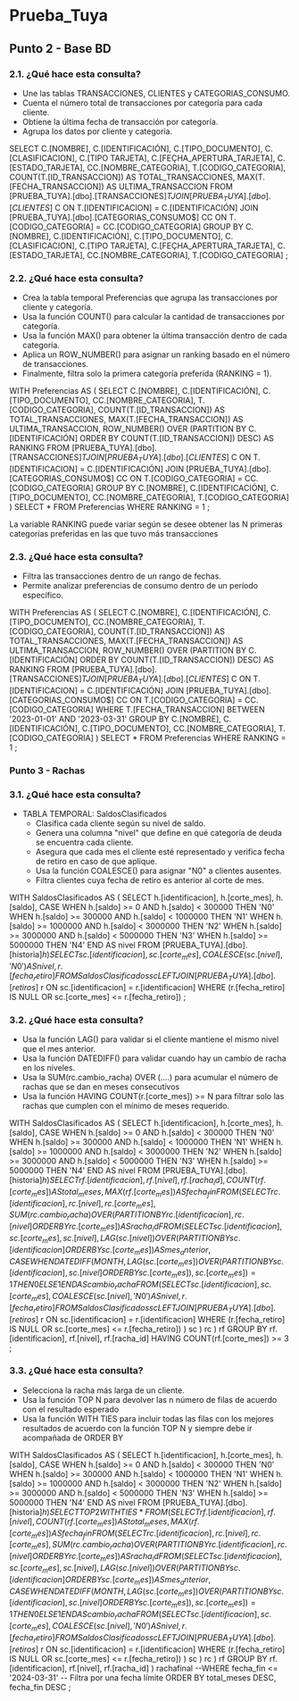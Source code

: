 # Prueba_Tuya

## Punto 2 -  Base BD

### 2.1. ¿Qué hace esta consulta?

- Une las tablas TRANSACCIONES, CLIENTES y CATEGORIAS_CONSUMO.
- Cuenta el número total de transacciones por categoría para cada cliente.
- Obtiene la última fecha de transacción por categoría.
- Agrupa los datos por cliente y categoría.


SELECT 
    C.[NOMBRE],
    C.[IDENTIFICACIÓN],
    C.[TIPO_DOCUMENTO],
    C.[CLASIFICACION],
    C.[TIPO TARJETA],
    C.[FEÇHA_APERTURA_TARJETA],
    C.[ESTADO_TARJETA],
    CC.[NOMBRE_CATEGORIA],
    T.[CODIGO_CATEGORIA],
    COUNT(T.[ID_TRANSACCION]) AS TOTAL_TRANSACCIONES,
    MAX(T.[FECHA_TRANSACCION]) AS ULTIMA_TRANSACCION
FROM [PRUEBA_TUYA].[dbo].[TRANSACCIONES$] T
JOIN [PRUEBA_TUYA].[dbo].[CLIENTES$] C ON T.[IDENTIFICACION] = C.[IDENTIFICACIÓN]
JOIN [PRUEBA_TUYA].[dbo].[CATEGORIAS_CONSUMO$] CC ON T.[CODIGO_CATEGORIA] = CC.[CODIGO_CATEGORIA]
GROUP BY C.[NOMBRE], C.[IDENTIFICACIÓN], C.[TIPO_DOCUMENTO], C.[CLASIFICACION], 
C.[TIPO TARJETA], C.[FEÇHA_APERTURA_TARJETA], C.[ESTADO_TARJETA], CC.[NOMBRE_CATEGORIA], T.[CODIGO_CATEGORIA]
;


### 2.2. ¿Qué hace esta consulta?

- Crea la tabla temporal Preferencias que agrupa las transacciones por cliente y categoría.
- Usa la función COUNT() para calcular la cantidad de transacciones por categoría.
- Usa la función MAX() para obtener la última transacción dentro de cada categoría.
- Aplica un ROW_NUMBER() para asignar un ranking basado en el número de transacciones.
- Finalmente, filtra solo la primera categoría preferida (RANKING = 1).


WITH Preferencias AS (
			SELECT 
				C.[NOMBRE],
				C.[IDENTIFICACIÓN],
				C.[TIPO_DOCUMENTO],
				CC.[NOMBRE_CATEGORIA],
				T.[CODIGO_CATEGORIA],
				COUNT(T.[ID_TRANSACCION]) AS TOTAL_TRANSACCIONES,
				MAX(T.[FECHA_TRANSACCION]) AS ULTIMA_TRANSACCION,
				ROW_NUMBER() OVER (PARTITION BY C.[IDENTIFICACIÓN] ORDER BY COUNT(T.[ID_TRANSACCION]) DESC) AS RANKING
			FROM [PRUEBA_TUYA].[dbo].[TRANSACCIONES$] T
			JOIN [PRUEBA_TUYA].[dbo].[CLIENTES$] C ON T.[IDENTIFICACION] = C.[IDENTIFICACIÓN]
			JOIN [PRUEBA_TUYA].[dbo].[CATEGORIAS_CONSUMO$] CC ON T.[CODIGO_CATEGORIA] = CC.[CODIGO_CATEGORIA]
			GROUP BY C.[NOMBRE], C.[IDENTIFICACIÓN], C.[TIPO_DOCUMENTO], CC.[NOMBRE_CATEGORIA], T.[CODIGO_CATEGORIA]
			)
SELECT 
* 
FROM Preferencias 
WHERE RANKING = 1
;

La variable RANKING puede variar según se desee obtener las N primeras categorías preferidas en las que tuvo más transacciones


### 2.3. ¿Qué hace esta consulta?

- Filtra las transacciones dentro de un rango de fechas.
- Permite analizar preferencias de consumo dentro de un período específico.
  

WITH Preferencias AS (
			SELECT 
				C.[NOMBRE],
				C.[IDENTIFICACIÓN],
				C.[TIPO_DOCUMENTO],
				CC.[NOMBRE_CATEGORIA],
				T.[CODIGO_CATEGORIA],
				COUNT(T.[ID_TRANSACCION]) AS TOTAL_TRANSACCIONES,
				MAX(T.[FECHA_TRANSACCION]) AS ULTIMA_TRANSACCION,
				ROW_NUMBER() OVER (PARTITION BY C.[IDENTIFICACIÓN] ORDER BY COUNT(T.[ID_TRANSACCION]) DESC) AS RANKING
			FROM [PRUEBA_TUYA].[dbo].[TRANSACCIONES$] T
			JOIN [PRUEBA_TUYA].[dbo].[CLIENTES$] C ON T.[IDENTIFICACION] = C.[IDENTIFICACIÓN]
			JOIN [PRUEBA_TUYA].[dbo].[CATEGORIAS_CONSUMO$] CC ON T.[CODIGO_CATEGORIA] = CC.[CODIGO_CATEGORIA]
			WHERE T.[FECHA_TRANSACCION] BETWEEN '2023-01-01' AND '2023-03-31'
			GROUP BY C.[NOMBRE], C.[IDENTIFICACIÓN], C.[TIPO_DOCUMENTO], CC.[NOMBRE_CATEGORIA], T.[CODIGO_CATEGORIA]
		)
SELECT 
* 
FROM Preferencias WHERE RANKING = 1
;




### Punto 3 -  Rachas

### 3.1. ¿Qué hace esta consulta?

* TABLA TEMPORAL: SaldosClasificados
	- Clasifica cada cliente según su nivel de saldo.
	- Genera una columna "nivel" que define en qué categoría de deuda se encuentra cada cliente.
	- Asegura que cada mes el cliente esté representado y verifica fecha de retiro en caso de que aplique.
	- Usa la función COALESCE() para asignar "N0" a clientes ausentes.
	- Filtra clientes cuya fecha de retiro es anterior al corte de mes.


WITH SaldosClasificados AS (
			SELECT 
				h.[identificacion],
				h.[corte_mes],
				h.[saldo],
				CASE 
					WHEN h.[saldo] >= 0 AND h.[saldo] < 300000 THEN 'N0'
					WHEN h.[saldo] >= 300000 AND h.[saldo] < 1000000 THEN 'N1'
					WHEN h.[saldo] >= 1000000 AND h.[saldo] < 3000000 THEN 'N2'
					WHEN h.[saldo] >= 3000000 AND h.[saldo] < 5000000 THEN 'N3'
					WHEN h.[saldo] >= 5000000 THEN 'N4'
				END AS nivel
			FROM [PRUEBA_TUYA].[dbo].[historia$] h
			)
SELECT 
    sc.[identificacion],
    sc.[corte_mes],
    COALESCE(sc.[nivel], 'N0') AS nivel,
    r.[fecha_retiro]
FROM SaldosClasificados sc
LEFT JOIN [PRUEBA_TUYA].[dbo].[retiros$] r ON sc.[identificacion] = r.[identificacion]
WHERE (r.[fecha_retiro] IS NULL OR sc.[corte_mes] <= r.[fecha_retiro])
;



### 3.2. ¿Qué hace esta consulta?

- Usa la función LAG() para validar si el cliente mantiene el mismo nivel que el mes anterior.
- Usa la función DATEDIFF() para validar cuando hay un cambio de racha en los niveles.
- Usa la SUM(rc.cambio_racha) OVER (....) para acumular el número de rachas que se dan en meses consecutivos
- Usa la función HAVING COUNT(r.[corte_mes]) >= N para filtrar solo las rachas que cumplen con el mínimo de meses requerido.



WITH SaldosClasificados AS (
			SELECT 
				h.[identificacion],
				h.[corte_mes],
				h.[saldo],
				CASE 
					WHEN h.[saldo] >= 0 AND h.[saldo] < 300000 THEN 'N0'
					WHEN h.[saldo] >= 300000 AND h.[saldo] < 1000000 THEN 'N1'
					WHEN h.[saldo] >= 1000000 AND h.[saldo] < 3000000 THEN 'N2'
					WHEN h.[saldo] >= 3000000 AND h.[saldo] < 5000000 THEN 'N3'
					WHEN h.[saldo] >= 5000000 THEN 'N4'
				END AS nivel
			FROM [PRUEBA_TUYA].[dbo].[historia$] h
			)
	SELECT 
		rf.[identificacion],
		rf.[nivel],
		rf.[racha_id],
		COUNT(rf.[corte_mes]) AS total_meses,
		MAX(rf.[corte_mes]) AS fecha_fin
	FROM
		(
			SELECT 
				rc.[identificacion],
				rc.[nivel],
				rc.[corte_mes],
				SUM(rc.cambio_racha) OVER (PARTITION BY rc.[identificacion], rc.[nivel] ORDER BY rc.[corte_mes]) AS racha_id
			FROM
				(
				SELECT 
					sc.[identificacion],
					sc.[corte_mes],
					sc.[nivel],
					LAG(sc.[nivel]) OVER (PARTITION BY sc.[identificacion] ORDER BY sc.[corte_mes]) AS mes_anterior,
					CASE 
					WHEN DATEDIFF(MONTH, LAG(sc.[corte_mes]) OVER (PARTITION BY sc.[identificacion], sc.[nivel] ORDER BY sc.[corte_mes]), sc.[corte_mes]) = 1 
					THEN 0 ELSE 1 END AS cambio_racha
				FROM (
						SELECT 
							sc.[identificacion],
							sc.[corte_mes],
							COALESCE(sc.[nivel], 'N0') AS nivel,
							r.[fecha_retiro]
						FROM SaldosClasificados sc
						LEFT JOIN [PRUEBA_TUYA].[dbo].[retiros$] r ON sc.[identificacion] = r.[identificacion]
						WHERE (r.[fecha_retiro] IS NULL OR sc.[corte_mes] <= r.[fecha_retiro])
					) sc
			) rc
		) rf
	GROUP BY rf.[identificacion], rf.[nivel], rf.[racha_id]
	HAVING COUNT(rf.[corte_mes]) >= 3
;


### 3.3. ¿Qué hace esta consulta?

- Selecciona la racha más larga de un cliente.
- Usa la función TOP N para devolver las n número de filas de acuerdo con el resultado esperado
- Usa la función WITH TIES para incluir todas las filas con los mejores resultados de acuerdo con la función TOP N y siempre debe ir acompañada de ORDER BY


WITH SaldosClasificados AS (
			SELECT 
				h.[identificacion],
				h.[corte_mes],
				h.[saldo],
				CASE 
					WHEN h.[saldo] >= 0 AND h.[saldo] < 300000 THEN 'N0'
					WHEN h.[saldo] >= 300000 AND h.[saldo] < 1000000 THEN 'N1'
					WHEN h.[saldo] >= 1000000 AND h.[saldo] < 3000000 THEN 'N2'
					WHEN h.[saldo] >= 3000000 AND h.[saldo] < 5000000 THEN 'N3'
					WHEN h.[saldo] >= 5000000 THEN 'N4'
				END AS nivel
			FROM [PRUEBA_TUYA].[dbo].[historia$] h
			)
SELECT 
TOP 2 WITH TIES * 
FROM (
		SELECT 
			rf.[identificacion],
			rf.[nivel],
			COUNT(rf.[corte_mes]) AS total_meses,
			MAX(rf.[corte_mes]) AS fecha_fin
		FROM
			(
				SELECT 
					rc.[identificacion],
					rc.[nivel],
					rc.[corte_mes],
					SUM(rc.cambio_racha) OVER (PARTITION BY rc.[identificacion], rc.[nivel] ORDER BY rc.[corte_mes]) AS racha_id
				FROM
					(
					SELECT 
						sc.[identificacion],
						sc.[corte_mes],
						sc.[nivel],
						LAG(sc.[nivel]) OVER (PARTITION BY sc.[identificacion] ORDER BY sc.[corte_mes]) AS mes_anterior,
						CASE 
						WHEN DATEDIFF(MONTH, LAG(sc.[corte_mes]) OVER (PARTITION BY sc.[identificacion], sc.[nivel] ORDER BY sc.[corte_mes]), sc.[corte_mes]) = 1 
						THEN 0 ELSE 1 END AS cambio_racha
					FROM (
							SELECT 
								sc.[identificacion],
								sc.[corte_mes],
								COALESCE(sc.[nivel], 'N0') AS nivel,
								r.[fecha_retiro]
							FROM SaldosClasificados sc
							LEFT JOIN [PRUEBA_TUYA].[dbo].[retiros$] r ON sc.[identificacion] = r.[identificacion]
							WHERE (r.[fecha_retiro] IS NULL OR sc.[corte_mes] <= r.[fecha_retiro])
						) sc
				) rc
			) rf
		GROUP BY rf.[identificacion], rf.[nivel], rf.[racha_id]
	) rachafinal
--WHERE fecha_fin <= '2024-03-31'  -- Filtra por una fecha límite
ORDER BY total_meses DESC, fecha_fin DESC
;
